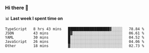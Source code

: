 ### Hi there 👋

<!--
**DBvc/DBvc** is a ✨ _special_ ✨ repository because its `README.md` (this file) appears on your GitHub profile.

Here are some ideas to get you started:

- 🔭 I’m currently working on ...
- 🌱 I’m currently learning ...
- 👯 I’m looking to collaborate on ...
- 🤔 I’m looking for help with ...
- 💬 Ask me about ...
- 📫 How to reach me: ...
- 😄 Pronouns: ...
- ⚡ Fun fact: ...
-->

📊 **Last week I spent time on**
<!--START_SECTION:waka-->

```text
TypeScript   8 hrs 43 mins   ███████████████████▓░░░░░   78.84 %
JSON         43 mins         █▓░░░░░░░░░░░░░░░░░░░░░░░   06.61 %
YAML         30 mins         █░░░░░░░░░░░░░░░░░░░░░░░░   04.52 %
JavaScript   26 mins         █░░░░░░░░░░░░░░░░░░░░░░░░   04.06 %
Other        18 mins         ▓░░░░░░░░░░░░░░░░░░░░░░░░   02.73 %
```

<!--END_SECTION:waka-->
